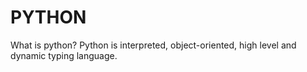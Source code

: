 # PYTHON 

What is python?
Python is interpreted, object-oriented, high level and dynamic typing language.

